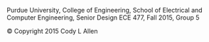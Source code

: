 Purdue University, College of Engineering, School of Electrical and Computer Engineering, Senior Design ECE 477, Fall 2015, Group 5

© Copyright 2015 Cody L Allen
